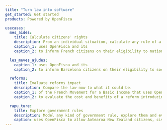 ```yaml
---
title: "Turn law into software"
get_started: Get started
products: Powered by OpenFisca

usecases:
  mes_aides:
    title: Calculate citizens' rights
    description: From an individual situation, calculate any rule of a tax and benefit system.
    caption_1: uses OpenFisca and its
    caption_2: to inform French citizens on their eligibility to national and local benefits.

  les_meves_ajudes:
    caption_1: uses OpenFisca and its
    caption_2: to inform Barcelona citizens on their eligibility to social benefits.

  reforms:
    title: Evaluate reforms impact
    description: Compare the law now to what it could be.
    caption_1: of the French Movement for a Basic Income that uses OpenFisca and its
    caption_2: to evaluate the cost and benefits of a reform introducing a basic income in France.

  rapu_ture:
    title: Explore government rules
    description: Model any kind of government rule, explore them and evaluate who is eligible to what.
    caption: uses OpenFisca to allow Aotearoa New Zealand citizens, civil servants, policy officers and developers to explore government rules.
---
```

